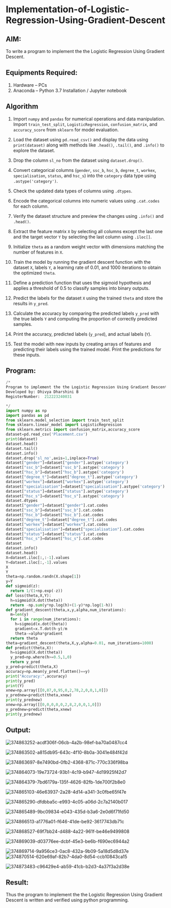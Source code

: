# Implementation-of-Logistic-Regression-Using-Gradient-Descent

## AIM:
To write a program to implement the the Logistic Regression Using Gradient Descent.

## Equipments Required:
1. Hardware – PCs
2. Anaconda – Python 3.7 Installation / Jupyter notebook
## Algorithm
1. Import `numpy` and `pandas` for numerical operations and data manipulation. Import `train_test_split`, `LogisticRegression`, `confusion_matrix`, and `accuracy_score` from `sklearn` for model evaluation.

2. Load the dataset using `pd.read_csv()` and display the data using `print(dataset)` along with methods like `.head()`, `.tail()`, and `.info()` to explore the dataset.

3. Drop the column `sl_no` from the dataset using `dataset.drop()`.

4. Convert categorical columns (`gender`, `ssc_b`, `hsc_b`, `degree_t`, `workex`, `specialisation`, `status`, and `hsc_s`) into the `category` data type using `.astype('category')`.

5. Check the updated data types of columns using `.dtypes`.

6. Encode the categorical columns into numeric values using `.cat.codes` for each column.

7. Verify the dataset structure and preview the changes using `.info()` and `.head()`.

8. Extract the feature matrix `X` by selecting all columns except the last one and the target vector `Y` by selecting the last column using `.iloc[]`.

9. Initialize `theta` as a random weight vector with dimensions matching the number of features in `X`.

10. Train the model by running the gradient descent function with the dataset `X`, labels `Y`, a learning rate of 0.01, and 1000 iterations to obtain the optimized `theta`.

11. Define a prediction function that uses the sigmoid hypothesis and applies a threshold of 0.5 to classify samples into binary outputs.

12. Predict the labels for the dataset `X` using the trained `theta` and store the results in `y_pred`.

13. Calculate the accuracy by comparing the predicted labels `y_pred` with the true labels `Y` and computing the proportion of correctly predicted samples.

14. Print the accuracy, predicted labels (`y_pred`), and actual labels (`Y`).

15. Test the model with new inputs by creating arrays of features and predicting their labels using the trained model. Print the predictions for these inputs.

## Program:
```python
/*
Program to implement the the Logistic Regression Using Gradient Descent.
Developed by: Dhivya Dharshini B
RegisterNumber:  212223240031

*/
import numpy as np
import pandas as pd
from sklearn.model_selection import train_test_split
from sklearn.linear_model import LogisticRegression
from sklearn.metrics import confusion_matrix,accuracy_score
dataset=pd.read_csv('Placement.csv')
print(dataset)
dataset.head()
dataset.tail()
dataset.info()
dataset.drop('sl_no',axis=1,inplace=True)
dataset["gender"]=dataset["gender"].astype('category')
dataset["ssc_b"]=dataset["ssc_b"].astype('category')
dataset["hsc_b"]=dataset["hsc_b"].astype('category')
dataset["degree_t"]=dataset["degree_t"].astype('category')
dataset["workex"]=dataset["workex"].astype('category')
dataset["specialisation"]=dataset["specialisation"].astype('category')
dataset["status"]=dataset["status"].astype('category')
dataset["hsc_s"]=dataset["hsc_s"].astype('category')
dataset.dtypes
dataset["gender"]=dataset["gender"].cat.codes
dataset["ssc_b"]=dataset["ssc_b"].cat.codes
dataset["hsc_b"]=dataset["hsc_b"].cat.codes
dataset["degree_t"]=dataset["degree_t"].cat.codes
dataset["workex"]=dataset["workex"].cat.codes
dataset["specialisation"]=dataset["specialisation"].cat.codes
dataset["status"]=dataset["status"].cat.codes
dataset["hsc_s"]=dataset["hsc_s"].cat.codes
dataset
dataset.info()
dataset.head()
X=dataset.iloc[:,:-1].values
Y=dataset.iloc[:,-1].values
X
Y
theta=np.random.randn(X.shape[1])
y=Y
def sigmoid(z):
  return 1/(1+np.exp(-z))
def loss(theta,X,Y):
  h=sigmoid(X.dot(theta))
  return -np.sum(y*np.log(h)+(1-y)*np.log(1-h))
def gradient_descent(theta,x,y,alpha,num_iterations):
  m=len(y)
  for i in range(num_iterations):
    h=sigmoid(x.dot(theta))
    gradient=x.T.dot(h-y)/m
    theta-=alpha*gradient
  return theta
theta=gradient_descent(theta,X,y,alpha=0.01, num_iterations=1000)
def predict(theta,X):
  h=sigmoid(X.dot(theta))
  y_pred=np.where(h>=0.5,1,0)
  return y_pred
y_pred=predict(theta,X)
accuracy=np.mean(y_pred.flatten()==y)
print("Accuracy:",accuracy)
print(y_pred)
print(Y)
xnew=np.array([[0,87,0,95,0,2,78,2,0,0,1,0]])
y_prednew=predict(theta,xnew)
print(y_prednew)
xnew=np.array([[0,0,0,0,0,2,8,2,0,0,1,0]])
y_prednew=predict(theta,xnew)
print(y_prednew)

```

## Output:

![374863252-acdf306f-06cb-4a2b-98ef-ba70a0487cc4](https://github.com/user-attachments/assets/c038fdc6-a8c8-4e1b-8dc8-a0ef5918fcc9)

![374863502-a815db95-643c-4f10-8b0a-3041e484f42d](https://github.com/user-attachments/assets/82cf8757-0a12-4d56-ac95-f6bd655012b6)

![374863697-8e7490bd-0fb2-4368-871c-770c336f98ba](https://github.com/user-attachments/assets/8758a5a2-429f-4f1e-b606-c0e560b2b0ca)

![374864073-19e73724-93b1-4c19-b947-4d19925f42d7](https://github.com/user-attachments/assets/83cff383-f0bc-463e-8248-784c38368d8b)

![374864379-7bd6179a-135f-4626-82fb-1de700f2b8e0](https://github.com/user-attachments/assets/aefaae5c-ad85-4697-90b3-6ccca73ac466)

![374865103-46e63937-2a28-4d14-a341-3c0fbe65f47e](https://github.com/user-attachments/assets/ae1252f6-1dfa-4a84-b064-b935b2ec4d19)

![374865290-dfdbba5c-e993-4c05-a06d-2c7a2140b017](https://github.com/user-attachments/assets/a5487666-268f-4485-be1e-1d9c964538bf)

![374865489-9bc09834-e043-435d-b3a6-2e0d6f71fd50](https://github.com/user-attachments/assets/34e9098b-ed72-4eeb-86d8-041c06b72702)

![374866513-a1776a01-f646-41de-be92-3617743db71c](https://github.com/user-attachments/assets/8db1b3fd-ad17-474d-8ea4-e7b1c646ae00)

![374868527-69f7bb24-d488-4a22-961f-be46e9499808](https://github.com/user-attachments/assets/c17ea379-906c-42bf-95e6-5135daf9840b)

![374869039-d03776ee-dcbf-45e3-be6b-f690ec6944a2](https://github.com/user-attachments/assets/e2c049ec-7b39-4dbe-95d3-13ed223b97c4)

![374869714-9a956ce3-0ac8-432a-9b09-5a18d5d8d37e](https://github.com/user-attachments/assets/046ce566-8df3-4c9d-b180-2bbdca4851b2)
![374870514-620e69af-82b7-4da0-8d54-ccb10843ca15](https://github.com/user-attachments/assets/e09eefd0-86ea-47b0-a97f-34f33fc53961)

![374873483-c96429e4-ab59-41cb-b2d3-4a37f3a2d38e](https://github.com/user-attachments/assets/f8c5b5d9-525d-4f4a-8e99-ab5adbecb8f0)



## Result:
Thus the program to implement the the Logistic Regression Using Gradient Descent is written and verified using python programming.
